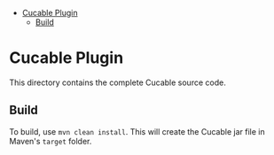 <!-- START doctoc generated TOC please keep comment here to allow auto update -->
<!-- DON'T EDIT THIS SECTION, INSTEAD RE-RUN doctoc TO UPDATE -->

- [Cucable Plugin](#cucable-plugin)
  - [Build](#build)

<!-- END doctoc generated TOC please keep comment here to allow auto update -->

# Cucable Plugin

This directory contains the complete Cucable source code.

## Build

To build, use `mvn clean install`. This will create the Cucable jar file in Maven's `target` folder.